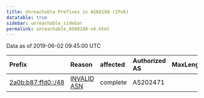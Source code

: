 ```yaml
---
title: Unreachable Prefixes in AS60188 (IPv6)
datatable: true
sidebar: unreachable_sidebar
permalink: unreachable_AS60188-v6.html
---
```


Data as of 2019-06-02 09:45:00 UTC


<div class="datatable-begin"></div>

| Prefix                                                         | Reason                                                                                                    | affected   | Authorized AS   |   MaxLength | Anchor                                         |   unreachable /48s |
|:---------------------------------------------------------------|:----------------------------------------------------------------------------------------------------------|:-----------|:----------------|------------:|:-----------------------------------------------|-------------------:|
| [2a0b:b87:ffd0::/48](https://stat.ripe.net/2a0b:b87:ffd0::/48) | [INVALID ASN](https://rpki-validator.ripe.net/announcement-preview?asn=AS60188&prefix=2a0b:b87:ffd0::/48) | complete   | AS202471        |          48 | [RIPE](unreachable_RIPE_NCC_RPKI_Root-v6.html) |                  1 |

<div class="datatable-end"></div>